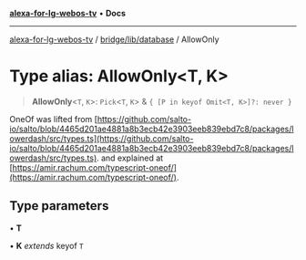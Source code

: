 [**alexa-for-lg-webos-tv**](../../../../README.md) • **Docs**

***

[alexa-for-lg-webos-tv](../../../../modules.md) / [bridge/lib/database](../README.md) / AllowOnly

# Type alias: AllowOnly\<T, K\>

> **AllowOnly**\<`T`, `K`\>: `Pick`\<`T`, `K`\> & `{ [P in keyof Omit<T, K>]?: never }`

OneOf was lifted from [https://github.com/salto-io/salto/blob/4465d201ae4881a8b3ecb42e3903eeb839ebd7c8/packages/lowerdash/src/types.ts](https://github.com/salto-io/salto/blob/4465d201ae4881a8b3ecb42e3903eeb839ebd7c8/packages/lowerdash/src/types.ts).
and explained at [https://amir.rachum.com/typescript-oneof/](https://amir.rachum.com/typescript-oneof/).

## Type parameters

• **T**

• **K** *extends* keyof `T`
